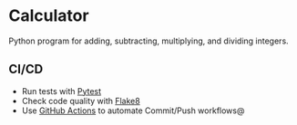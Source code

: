# Calculator
Python program for adding, subtracting, multiplying, and dividing integers.

## CI/CD

- Run tests with [Pytest](https://docs.pytest.org/)
- Check code quality with [Flake8](https://flake8.pycqa.org)
- Use [GitHub Actions](https://github.com/features/actions) to automate Commit/Push workflows@
